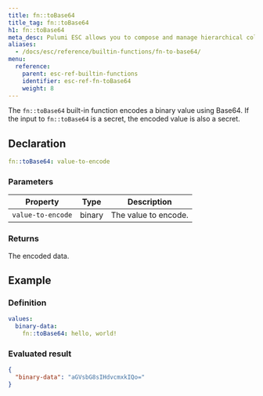 ```yaml
---
title: fn::toBase64
title_tag: fn::toBase64
h1: fn::toBase64
meta_desc: Pulumi ESC allows you to compose and manage hierarchical collections of configuration and secrets and consume them in various ways.
aliases:
  - /docs/esc/reference/builtin-functions/fn-to-base64/
menu:
  reference:
    parent: esc-ref-builtin-functions
    identifier: esc-ref-fn-toBase64
    weight: 8
---
```


The `fn::toBase64` built-in function encodes a binary value using Base64. If the input to `fn::toBase64` is a secret, the encoded value is also a secret.

## Declaration

```yaml
fn::toBase64: value-to-encode
```

### Parameters

| Property          | Type   | Description                                                       |
|-------------------|--------|-------------------------------------------------------------------|
| `value-to-encode` | binary | The value to encode.

### Returns

The encoded data.

## Example

### Definition

```yaml
values:
  binary-data:
    fn::toBase64: hello, world!
```

### Evaluated result

```json
{
  "binary-data": "aGVsbG8sIHdvcmxkIQo="
}
```
